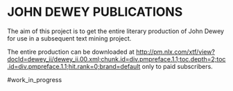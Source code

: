 # JOHN DEWEY PUBLICATIONS

The aim of this project is to get the entire literary production of John Dewey for use in a subsequent text mining project.

The entire production can be downloaded at  http://pm.nlx.com/xtf/view?docId=dewey_ii/dewey_ii.00.xml;chunk.id=div.pmpreface.1.1;toc.depth=2;toc.id=div.pmpreface.1.1;hit.rank=0;brand=default only to paid subscribers.

#work_in_progress
